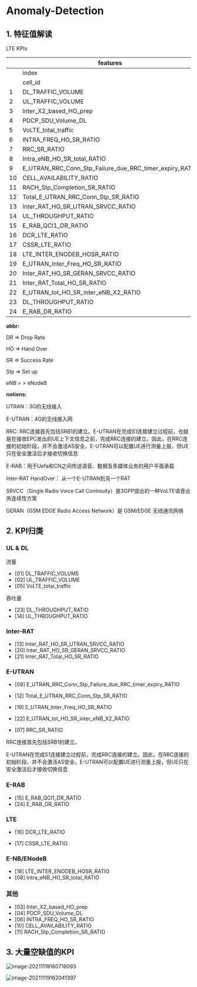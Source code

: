 # Anomaly-Detection

## 1. 特征值解读

LTE KPIs

|      | features                                                | n_null |
| ---- | ------------------------------------------------------- | ------ |
|      | index                                                   | 0      |
|      | cell_id                                                 | 0      |
| 1    | DL_TRAFFIC_VOLUME                                       | 21     |
| 2    | UL_TRAFFIC_VOLUME                                       | 21     |
| 3    | Inter_X2_based_HO_prep                                  | 3313   |
| 4    | PDCP_SDU_Volume_DL                                      | 3313   |
| 5    | VoLTE_total_traffic                                     | 3313   |
| 6    | INTRA_FREQ_HO_SR_RATIO                                  | 40     |
| 7    | RRC_SR_RATIO                                            | 28     |
| 8    | Intra_eNB_HO_SR_total_RATIO                             | 3321   |
| 9    | E_UTRAN_RRC_Conn_Stp_Failure_due_RRC_timer_expiry_RATIO | 3313   |
| 10   | CELL_AVAILABILITY_RATIO                                 | 20     |
| 11   | RACH_Stp_Completion_SR_RATIO                            | 3313   |
| 12   | Total_E_UTRAN_RRC_Conn_Stp_SR_RATIO                     | 3313   |
| 13   | Inter_RAT_HO_SR_UTRAN_SRVCC_RATIO                       | 5595   |
| 14   | UL_THROUGHPUT_RATIO                                     | 28     |
| 15   | E_RAB_QCI1_DR_RATIO                                     | 3324   |
| 16   | DCR_LTE_RATIO                                           | 28     |
| 17   | CSSR_LTE_RATIO                                          | 28     |
| 18   | LTE_INTER_ENODEB_HOSR_RATIO                             | 1695   |
| 19   | E_UTRAN_Inter_Freq_HO_SR_RATIO                          | 4967   |
| 20   | Inter_RAT_HO_SR_GERAN_SRVCC_RATIO                       | 3989   |
| 21   | Inter_RAT_Total_HO_SR_RATIO                             | 3731   |
| 22   | E_UTRAN_tot_HO_SR_inter_eNB_X2_RATIO                    | 3347   |
| 23   | DL_THROUGHPUT_RATIO                                     | 28     |
| 24   | E_RAB_DR_RATIO                                          | 3314   |



**abbr:**

DR  =>  Drop Rate

HO => Hand Over

SR => Success Rate

Stp => Set up

eNB = > eNodeB



**notions:**

UTRAN：3G的无线接入

E-UTRAN：4G的无线接入网

RRC: RRC连接首先包括SRB1的建立。E-UTRAN在完成S1连接建立过程前，也就是在接收EPC发出的UE上下文信息之前，完成RRC连接的建立。因此，在RRC连接的初始阶段，并不会激活AS安全，E-UTRAN可以配置UE进行测量上报，但UE只在安全激活后才接收切换信息

E-RAB：用于Uefa和CN之间传送语音、数据及多媒体业务的用户平面承载

Inter-RAT HandOver： 从一个E-UTRAN到另一个RAT

SRVCC（Single Radio Voice Call Continuity）是3GPP提出的一种VoLTE语音业务连续性方案

GERAN（GSM EDGE Radio Access Network）是 GSM/EDGE 无线通讯网络







## 2. KPI归类

### **UL & DL**

流量

- [01] DL_TRAFFIC_VOLUME
- [02] UL_TRAFFIC_VOLUME
- [05] VoLTE_total_traffic

吞吐量

- [23] DL_THROUGHPUT_RATIO
- [14] UL_THROUGHPUT_RATIO



### Inter-RAT

- [13] Inter_RAT_HO_SR_UTRAN_SRVCC_RATIO
- [20] Inter_RAT_HO_SR_GERAN_SRVCC_RATIO
- [21] Inter_RAT_Total_HO_SR_RATIO



### E-UTRAN

- [09] E_UTRAN_RRC_Conn_Stp_Failure_due_RRC_timer_expiry_RATIO 
- [12] Total_E_UTRAN_RRC_Conn_Stp_SR_RATIO
- [19] E_UTRAN_Inter_Freq_HO_SR_RATIO
- [22] E_UTRAN_tot_HO_SR_inter_eNB_X2_RATIO



- [07] RRC_SR_RATIO



RRC连接首先包括SRB1的建立。

E-UTRAN在完成S1连接建立过程前，完成RRC连接的建立。因此，在RRC连接的初始阶段，并不会激活AS安全，E-UTRAN可以配置UE进行测量上报，但UE只在安全激活后才接收切换信息



### E-RAB

- [15] E_RAB_QCI1_DR_RATIO
- [24] E_RAB_DR_RATIO



### LTE

- [16] DCR_LTE_RATIO

- [17] CSSR_LTE_RATIO

  

### E-NB/ENodeB

- [18] LTE_INTER_ENODEB_HOSR_RATIO
- [08] Intra_eNB_HO_SR_total_RATIO



### 其他

- [03] Inter_X2_based_HO_prep
- [04] PDCP_SDU_Volume_DL
- [06] INTRA_FREQ_HO_SR_RATIO
- [10] CELL_AVAILABILITY_RATIO
- [11] RACH_Stp_Completion_SR_RATIO







## 3. 大量空缺值的KPI

![image-20211119160716093](C:\Users\meiji\AppData\Roaming\Typora\typora-user-images\image-20211119160716093.png)





![image-20211119162041397](C:\Users\meiji\AppData\Roaming\Typora\typora-user-images\image-20211119162041397.png)


